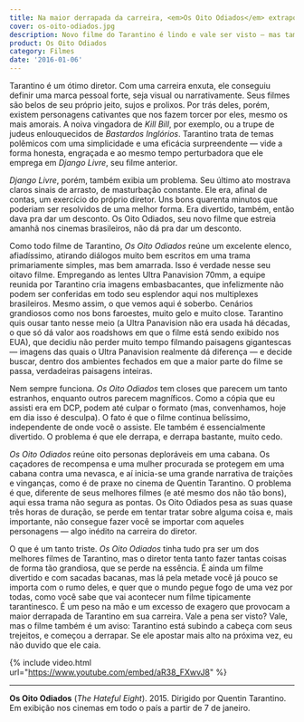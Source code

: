 ```yaml
---
title: Na maior derrapada da carreira, <em>Os Oito Odiados</em> extrapola no tarantinesco
cover: os-oito-odiados.jpg
description: Novo filme do Tarantino é lindo e vale ser visto — mas também é um sinal preocupante que o diretor pode estar perdendo o jeito.
product: Os Oito Odiados
category: Filmes
date: '2016-01-06'
---
```


Tarantino é um ótimo diretor. Com uma carreira enxuta, ele conseguiu definir uma marca pessoal forte, seja visual ou narrativamente. Seus filmes são belos de seu próprio jeito, sujos e prolixos. Por trás deles, porém, existem personagens cativantes que nos fazem torcer por eles, mesmo os mais amorais. A noiva vingadora de _Kill Bill_, por exemplo, ou a trupe de judeus enlouquecidos de _Bastardos Inglórios_. Tarantino trata de temas polêmicos com uma simplicidade e uma eficácia surpreendente — vide a forma honesta, engraçada e ao mesmo tempo perturbadora que ele emprega em _Django Livre_, seu filme anterior.

_Django Livre_, porém, também exibia um problema. Seu último ato mostrava claros sinais de arrasto, de masturbação constante. Ele era, afinal de contas, um exercício do próprio diretor. Uns bons quarenta minutos que poderiam ser resolvidos de uma melhor forma. Era divertido, também, então dava pra dar um desconto. Os Oito Odiados, seu novo filme que estreia amanhã nos cinemas brasileiros, não dá pra dar um desconto.

Como todo filme de Tarantino, _Os Oito Odiados_ reúne um excelente elenco, afiadíssimo, atirando diálogos muito bem escritos em uma trama primariamente simples, mas bem amarrada. Isso é verdade nesse seu oitavo filme. Empregando as lentes Ultra Panavision 70mm, a equipe reunida por Tarantino cria imagens embasbacantes, que infelizmente não podem ser conferidas em todo seu esplendor aqui nos multiplexes brasileiros. Mesmo assim, o que vemos aqui é soberbo. Cenários grandiosos como nos bons faroestes, muito gelo e muito close. Tarantino quis ousar tanto nesse meio (a Ultra Panavision não era usada há décadas, o que só dá valor aos roadshows em que o filme está sendo exibido nos EUA), que decidiu não perder muito tempo filmando paisagens gigantescas — imagens das quais o Ultra Panavision realmente dá diferença — e decide buscar, dentro dos ambientes fechados em que a maior parte do filme se passa, verdadeiras paisagens inteiras.

Nem sempre funciona. _Os Oito Odiados_ tem closes que parecem um tanto estranhos, enquanto outros parecem magníficos. Como a cópia que eu assisti era em DCP, podem até culpar o formato (mas, convenhamos, hoje em dia isso é desculpa). O fato é que o filme continua belíssimo, independente de onde você o assiste. Ele também é essencialmente divertido. O problema é que ele derrapa, e derrapa bastante, muito cedo.

_Os Oito Odiados_ reúne oito personas deploráveis em uma cabana. Os caçadores de recompensa e uma mulher procurada se protegem em uma cabana contra uma nevasca, e aí inicia-se uma grande narrativa de traições e vinganças, como é de praxe no cinema de Quentin Tarantino. O problema é que, diferente de seus melhores filmes (e até mesmo dos não tão bons), aqui essa trama não segura as pontas. Os Oito Odiados pesa as suas quase três horas de duração, se perde em tentar tratar sobre alguma coisa e, mais importante, não consegue fazer você se importar com aqueles personagens  — algo inédito na carreira do diretor.

O que é um tanto triste. _Os Oito Odiados_ tinha tudo pra ser um dos melhores filmes de Tarantino, mas o diretor tenta tanto fazer tantas coisas de forma tão grandiosa, que se perde na essência. É ainda um filme divertido e com sacadas bacanas, mas lá pela metade você já pouco se importa com o rumo deles, e quer que o mundo pegue fogo de uma vez por todas, como você sabe que vai acontecer num filme tipicamente tarantinesco. É um peso na mão e um excesso de exagero que provocam a maior derrapada de Tarantino em sua carreira. Vale a pena ser visto? Vale, mas o filme também é um aviso: Tarantino está subindo a cabeça com seus trejeitos, e começou a derrapar. Se ele apostar mais alto na próxima vez, eu não duvido que ele caia.

{% include video.html url="https://www.youtube.com/embed/aR38_FXwvJ8" %}

---

**Os Oito Odiados** (_The Hateful Eight_). 2015. Dirigido por Quentin Tarantino. Em exibição nos cinemas em todo o país a partir de 7 de janeiro.
